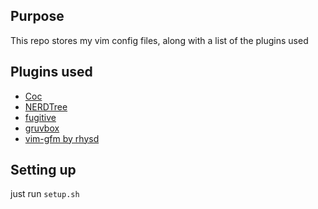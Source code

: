 ## Purpose
This repo stores my vim config files, along with a list of the plugins used

## Plugins used
+ [Coc](https://github.com/neoclide/coc.nvim)
+ [NERDTree](https://github.com/preservim/nerdtree)
+ [fugitive](https://github.com/tpope/vim-fugitive)
+ [gruvbox](https://github.com/morhetz/gruvbox)
+ [vim-gfm by rhysd](https://github.com/rhysd/vim-gfm-syntax)

## Setting up
just run `setup.sh`
